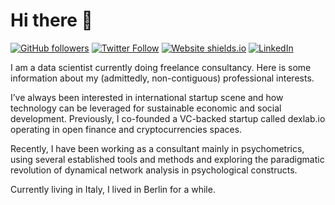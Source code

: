 # Hi there 👋

[![GitHub followers](https://img.shields.io/github/followers/alearrigo?label=Follow%20me&style=flat-square&logo=github&logoColor=white&colorB=4CAF50)](https://github.com/alearrigo)
[![Twitter Follow](https://img.shields.io/twitter/follow/alearrigo?label=%20%40alearrigo&style=flat-square&labelColor=2196F3&logo=twitter&logoColor=white&colorB=0D47A1)](https://twitter.com/alearrigo)
[![Website shields.io](https://img.shields.io/website-up-down-green-red/http/shields.io.svg)](https://www.alearrigo.com/)
[![LinkedIn](https://img.shields.io/badge/LinkedIn-0077B5?style=for-the-badge&logo=linkedin&logoColor=white)](https://www.linkedin.com/in/alessandro-arrigo-82264332/)

I am a data scientist currently doing freelance consultancy. Here is some information about my (admittedly, non-contiguous) professional interests.

I’ve always been interested in international startup scene and how technology can be leveraged for sustainable economic and social development. Previously, I co-founded a VC-backed startup called dexlab.io operating in open finance and cryptocurrencies spaces.

Recently, I have been working as a consultant mainly in psychometrics, using several established tools and methods and exploring the paradigmatic revolution of dynamical network analysis in psychological constructs.

Currently living in Italy, I lived in Berlin for a while.
